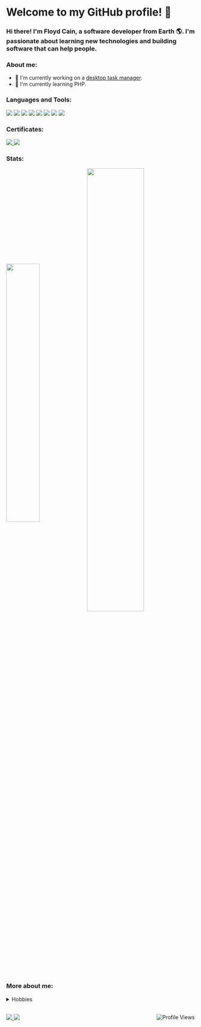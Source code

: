# Welcome to my GitHub profile! 🚀

### Hi there! I'm Floyd Cain, a software developer from Earth 🌎. I'm passionate about learning new technologies and building software that can help people. 

### About me:

- 🔭 I'm currently working on a [desktop task manager](https://github.com/cainfe/TaskManager).
- 🌱 I'm currently learning PHP.

### Languages and Tools:
<p>
    <img src="https://img.shields.io/badge/-Java-007396?style=flat-square&logo=java&logoColor=white" />
    <img src="https://img.shields.io/badge/-PHP-777BB4?style=flat-square&logo=php&logoColor=white" />
    <img src="https://img.shields.io/badge/-JavaScript-F7DF1E?style=flat-square&logo=javascript&logoColor=black" />
    <img src="https://img.shields.io/badge/-HTML5-E34F26?style=flat-square&logo=html5&logoColor=white" />
    <img src="https://img.shields.io/badge/-CSS3-1572B6?style=flat-square&logo=css3&logoColor=white" />
    <img src="https://img.shields.io/badge/-Git-F05032?style=flat-square&logo=git&logoColor=white" />
    <img src="https://img.shields.io/badge/-GitHub-181717?style=flat-square&logo=github&logoColor=white" />
    <img src="https://img.shields.io/badge/-Visual%20Studio%20Code-007ACC?style=flat-square&logo=visual-studio-code&logoColor=white" />
</p>

### Certificates:
<p>
    <a href="https://catalog-education.oracle.com/pls/certview/sharebadge?id=FAC6EFC67FD2FF57629F21E1AEDF6B072C32C4E27CA85638FEAC302210B70F71" target="_blank">
        <img src="https://img.shields.io/badge/-Oracle%20Certified%20Associate%2C%20Java%20SE%208%20Programmer-FF0000?style=flat-square" />
    </a>
    <a href="https://www.credly.com/badges/b92fd9ce-6e6b-45c9-a3e1-8f917f57792f/public_url" target="_blank">
        <img src="https://img.shields.io/badge/-GitHub%20Foundations-000000?style=flat-square&logo=github&logoColor=white" />
    </a>
</p>

### Stats:
<p>
    <img width="42%" align=center src="https://github-readme-stats.vercel.app/api/top-langs/?username=cainfe&layout=compact&theme=dark" />
    <img width="55%" align=center src="https://github-readme-stats.vercel.app/api?username=cainfe&show_icons=true&theme=dark" />
</p>


### More about me:
<details>
<summary>Hobbies</summary>

<details> 
<summary>🎮 Playing video games</summary>
I enjoy playing video games in my free time. Some of my favorite games are:<br>
<table>
<tr>
<td>
    <div align=center>
        Stellaris<br>
        <img src="https://steamcdn-a.akamaihd.net/steam/apps/281990/library_600x900_2x.jpg" width="200" alt="Stellaris" />
    </div>
</td>
<td>
    <div align=center>
        Skyrim<br>
        <img src="https://steamcdn-a.akamaihd.net/steam/apps/72850/library_600x900_2x.jpg" width="200" alt="Skyrim" />
    </div>
</td>
<td>
    <div align=center>
        Battlefield 1<br>
        <img src="https://steamcdn-a.akamaihd.net/steam/apps/1238840/library_600x900_2x.jpg" width="200" alt="Battlefield 1" />
    </div>
</td>
</tr>
</table>
</details>
<br>
<details>
<summary>☕ Practicing my barista skills</summary>
I love making coffee and trying new recipes. Some of my favorite drinks are:<br>
<ul>
    <li>🍵 Plain Cappuccino</li>
    <li>🍵 Caramel Macchiato</li>
    <li>🍵 Cortado</li> 
</ul>
</details>
<br>
<details>
<summary>📚 Reading books</summary>
I enjoy reading books daily. Some of my favorite books are:<br>
<table>
<tr>
<td>
    <div align=center>
        The Pragmatic Programmer<br>
        <img src="https://books.google.com/books/content?id=LhOlDwAAQBAJ&printsec=frontcover&img=1&source=gbs_api" width="200" alt="The Pragmatic Programmer" />
    </div>
</td>
<td>
    <div align=center>
        The Clean Coder<br>
        <img src="https://books.google.com/books/content?id=VQlvAQAAQBAJ&printsec=frontcover&img=1&source=gbs_api" width="200" alt="Clean Code" />
    </div>
</td>
<td>
    <div align=center>
        Dune<br>
        <img src="https://books.google.com/books/content?id=nrRKDwAAQBAJ&printsec=frontcover&img=1&source=gbs_api" width="200" alt="Dune" />
    </div>
</td>
</tr>
</table>
</details>
</details>
<br>
<p>
    <a href="https://www.linkedin.com/in/floydcain/" target="_blank">
        <img src="https://img.shields.io/badge/-LinkedIn-0077B5?style=flat-square&logo=linkedin&logoColor=white" />
    </a>
    <a href="https://leetcode.com/u/cainfe636/" target="_blank">
        <img src="https://img.shields.io/badge/-LeetCode-FFA116?style=flat-square&logo=leetcode&logoColor=black" />
    </a>
    <img align=right src="https://komarev.com/ghpvc/?username=cainfe&style=flat-square&color=green" alt="Profile Views" />
</p>
